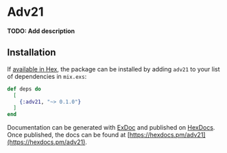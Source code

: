 # Adv21

**TODO: Add description**

## Installation

If [available in Hex](https://hex.pm/docs/publish), the package can be installed
by adding `adv21` to your list of dependencies in `mix.exs`:

```elixir
def deps do
  [
    {:adv21, "~> 0.1.0"}
  ]
end
```

Documentation can be generated with [ExDoc](https://github.com/elixir-lang/ex_doc)
and published on [HexDocs](https://hexdocs.pm). Once published, the docs can
be found at [https://hexdocs.pm/adv21](https://hexdocs.pm/adv21).

